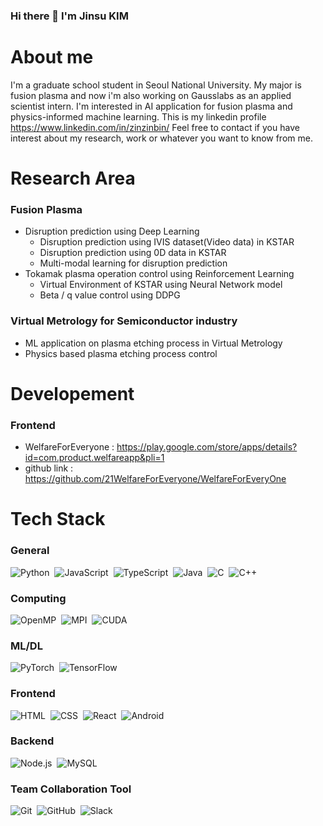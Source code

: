 ### Hi there 👋 I'm Jinsu KIM

About me
===
I'm a graduate school student in Seoul National University. My major is fusion plasma and now i'm also working on Gausslabs as an applied scientist intern.
I'm interested in AI application for fusion plasma and physics-informed machine learning. This is my linkedin profile https://www.linkedin.com/in/zinzinbin/
Feel free to contact if you have interest about my research, work or whatever you want to know from me. 

Research Area
===
### Fusion Plasma
- Disruption prediction using Deep Learning
  - Disruption prediction using IVIS dataset(Video data) in KSTAR
  - Disruption prediction using 0D data in KSTAR
  - Multi-modal learning for disruption prediction
- Tokamak plasma operation control using Reinforcement Learning
  - Virtual Environment of KSTAR using Neural Network model
  - Beta / q value control using DDPG 

### Virtual Metrology for Semiconductor industry
- ML application on plasma etching process in Virtual Metrology
- Physics based plasma etching process control

Developement
===
### Frontend
- WelfareForEveryone : https://play.google.com/store/apps/details?id=com.product.welfareapp&pli=1
- github link : https://github.com/21WelfareForEveryone/WelfareForEveryOne

Tech Stack
===
### General
![Python](https://img.shields.io/badge/-Python-05122A?style=flat&logo=python)&nbsp;
![JavaScript](https://img.shields.io/badge/-JavaScript-05122A?style=flat&logo=javascript)&nbsp;
![TypeScript](https://img.shields.io/badge/-TypeScript-05130A?style=flat&logo=typescript)&nbsp;
![Java](https://img.shields.io/badge/-Java-05122A?style=flat&logo=Java&logoColor=FFA518)&nbsp;
![C](https://img.shields.io/badge/-C-05122A?style=flat&logo=C&logoColor=A8B9CC)&nbsp;
![C++](https://img.shields.io/badge/-C++-05122A?style=flat&logo=C%2B%2B&logoColor=00599C)&nbsp;

### Computing
![OpenMP](https://img.shields.io/badge/-OpenMP-05122A?style=flat&logo=openmp%2B%2B&logoColor=00599C)&nbsp;
![MPI](https://img.shields.io/badge/-MPI-05122A?style=flat&logo=mpi%2B%2B&logoColor=00599C)&nbsp;
![CUDA](https://img.shields.io/badge/-CUDA-05122A?style=flat&logo=cuda%2B%2B&logoColor=00599C)&nbsp;

### ML/DL
![PyTorch](https://img.shields.io/badge/PyTorch-%23EE4C2C.svg?style=flat&logo=PyTorch&logoColor=white)&nbsp;
![TensorFlow](https://img.shields.io/badge/TensorFlow-%23FF6F00.svg?style=flat&logo=TensorFlow&logoColor=white)&nbsp;

### Frontend
![HTML](https://img.shields.io/badge/-HTML-05122A?style=flat&logo=HTML5)&nbsp;
![CSS](https://img.shields.io/badge/-CSS-05122A?style=flat&logo=CSS3&logoColor=1572B6)&nbsp;
![React](https://img.shields.io/badge/-React-05122A?style=flat&logo=react)&nbsp;
![Android](https://img.shields.io/badge/-Android-05122A?style=flat&logo=Android)&nbsp;

### Backend
![Node.js](https://img.shields.io/badge/-Node.js-05122A?style=flat&logo=node.js)&nbsp;
![MySQL](https://img.shields.io/badge/mysql-%2300f.svg?style=flat&logo=mysql&logoColor=white)&nbsp;

### Team Collaboration Tool
![Git](https://img.shields.io/badge/-Git-05122A?style=flat&logo=git)&nbsp;
![GitHub](https://img.shields.io/badge/-GitHub-05122A?style=flat&logo=github)&nbsp;
![Slack](https://img.shields.io/badge/Slack-4A154B?style=flat&logo=slack&logoColor=white)&nbsp;

<!--
**ZINZINBIN/ZINZINBIN** is a ✨ _special_ ✨ repository because its `README.md` (this file) appears on your GitHub profile.

Here are some ideas to get you started:

- 🔭 I’m currently working on ...
- 🌱 I’m currently learning ...
- 👯 I’m looking to collaborate on ...
- 🤔 I’m looking for help with ...
- 💬 Ask me about ...
- 📫 How to reach me: ...
- 😄 Pronouns: ...
- ⚡ Fun fact: ...
-->
